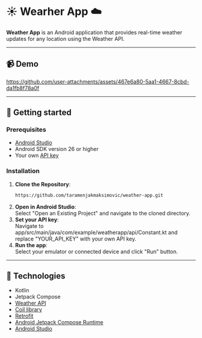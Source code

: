 # ☀️ Wearher App ☁️

**Weather App**  is an Android application that provides real-time weather updates for any location using the Weather API.

---

## 📹 Demo

https://github.com/user-attachments/assets/467e6a80-5aa1-4667-8cbd-da1fb8f78a0f

---

## 🚀 Getting started  

### Prerequisites  
- [Android Studio](https://developer.android.com/studio)
- Android SDK version 26 or higher
- Your own [API key](https://www.weatherapi.com/my/)

### Installation  

1. **Clone the Repository**:
   ```bash  
   https://github.com/taramenjakmaksimovic/weather-app.git
2. **Open in Android Studio**: <br>
Select "Open an Existing Project" and navigate to the cloned directory.
3. **Set your API key**: <br>
Navigate to app/src/main/java/com/example/weatherapp/api/Constant.kt and replace "YOUR_API_KEY" with your own API key.
4. **Run the app**: <br>
Select your emulator or connected device and click "Run" button.

---

## 👾 Technologies
- Kotlin
- Jetpack Compose
- [Weather API](https://www.weatherapi.com/api-explorer.aspx)
- [Coil library](https://github.com/coil-kt/coil)
- [Retrofit](https://square.github.io/retrofit/)
- [Android Jetpack Compose Runtime](https://developer.android.com/jetpack/androidx/releases/compose-runtime#kts)
- [Android Studio](https://developer.android.com/studio)
